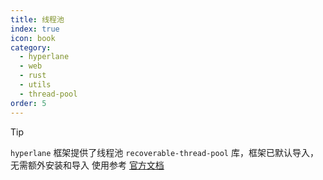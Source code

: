 ```yaml
---
title: 线程池
index: true
icon: book
category:
  - hyperlane
  - web
  - rust
  - utils
  - thread-pool
order: 5
---
```


<Share colorful />

> [!tip]
>
> `hyperlane` 框架提供了线程池 `recoverable-thread-pool` 库，框架已默认导入，无需额外安装和导入
> 使用参考 [官方文档](../../recoverable-thread-pool/README.md)

<Bottom />
